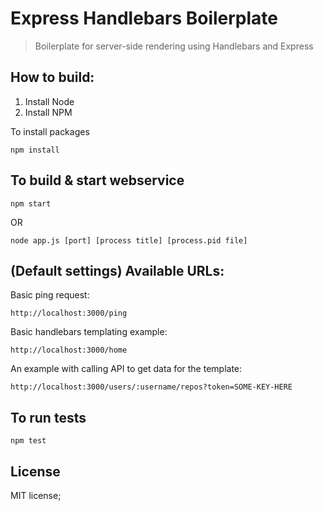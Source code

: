 Express Handlebars Boilerplate
========

> Boilerplate for server-side rendering using Handlebars and Express

## How to build:

1. Install Node
2. Install NPM

To install packages

```
npm install
```

## To build & start webservice

```
npm start
```

OR

```
node app.js [port] [process title] [process.pid file]
```

## (Default settings) Available URLs:

Basic ping request:
```
http://localhost:3000/ping
```

Basic handlebars templating example:
```
http://localhost:3000/home
```

An example with calling API to get data for the template:
```
http://localhost:3000/users/:username/repos?token=SOME-KEY-HERE
```

## To run tests

```
npm test
```

## License

MIT license;
